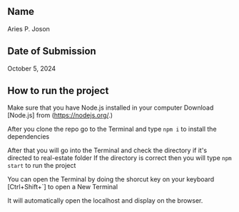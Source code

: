 ## Name
Aries P. Joson

## Date of Submission
October 5, 2024

## How to run the project
Make sure that you have Node.js installed in your computer
Download [Node.js] from (https://nodejs.org/.)

After you clone the repo go to the Terminal and type `npm i` to install the dependencies

After that you will go into the Terminal and check the directory if it's directed to real-estate folder
If the directory is correct then you will type `npm start` to run the project

You can open the Terminal by doing the shorcut key on your keyboard [Ctrl+Shift+`] to open a New Terminal

It will automatically open the localhost and display on the browser.


